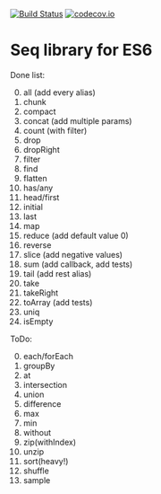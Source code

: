 [![Build Status](https://travis-ci.org/krikus/es6seq.svg?branch=master)](https://travis-ci.org/krikus/es6seq)
[![codecov.io](http://codecov.io/github/krikus/es6seq/coverage.svg?branch=master)](http://codecov.io/github/krikus/es6seq?branch=master)


# Seq library for ES6

Done list:

0. all (add every alias)
0. chunk
0. compact 
0. concat (add multiple params)
0. count (with filter)
0. drop
0. dropRight
0. filter
0. find
0. flatten
0. has/any
0. head/first
0. initial
0. last
0. map
0. reduce (add default value 0)
0. reverse
0. slice (add negative values)
0. sum (add callback, add tests)
0. tail (add rest alias)
0. take
0. takeRight
0. toArray (add tests)
0. uniq
0. isEmpty

ToDo:

0. each/forEach
0. groupBy
0. at
0. intersection
0. union
0. difference
0. max
0. min
0. without
0. zip(withIndex)
0. unzip
0. sort(heavy!)
0. shuffle
0. sample